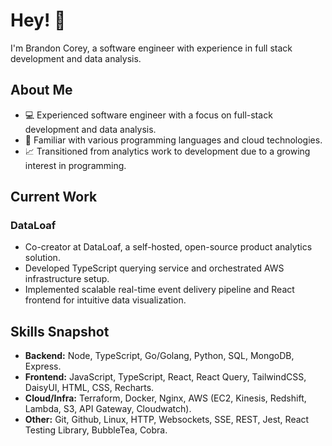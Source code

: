 # Hey! 👋

I'm Brandon Corey, a software engineer with experience in full stack development and data analysis.

## About Me
- 💻 Experienced software engineer with a focus on full-stack development and data analysis.
- 🌟 Familiar with various programming languages and cloud technologies.
- 📈 Transitioned from analytics work to development due to a growing interest in programming.

## Current Work
### DataLoaf
- Co-creator at DataLoaf, a self-hosted, open-source product analytics solution.
- Developed TypeScript querying service and orchestrated AWS infrastructure setup.
- Implemented scalable real-time event delivery pipeline and React frontend for intuitive data visualization.

## Skills Snapshot
- **Backend:** Node, TypeScript, Go/Golang, Python, SQL, MongoDB, Express.
- **Frontend:** JavaScript, TypeScript, React, React Query, TailwindCSS, DaisyUI, HTML, CSS, Recharts.
- **Cloud/Infra:** Terraform, Docker, Nginx, AWS (EC2, Kinesis, Redshift, Lambda, S3, API Gateway, Cloudwatch).
- **Other:** Git, Github, Linux, HTTP, Websockets, SSE, REST, Jest, React Testing Library, BubbleTea, Cobra.
